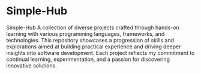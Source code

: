 # Simple-Hub
 Simple-Hub A collection of diverse projects crafted through hands-on learning with various programming languages, frameworks, and technologies. This repository showcases a progression of skills and explorations aimed at building practical experience and driving deeper insights into software development. Each project reflects my commitment to continual learning, experimentation, and a passion for discovering innovative solutions.
